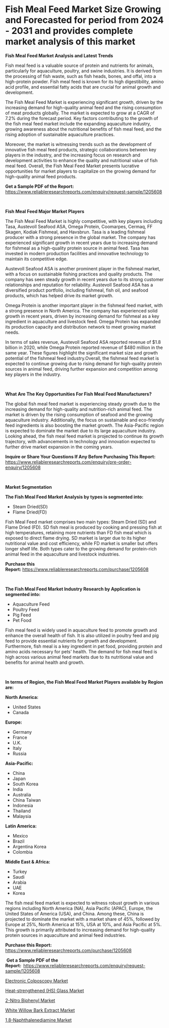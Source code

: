 <p><h1>Fish Meal Feed Market Size Growing and Forecasted for period from 2024 - 2031 and provides complete market analysis of this market</h1></p><p><strong>Fish Meal Feed Market Analysis and Latest Trends</strong></p>
<p><p>Fish meal feed is a valuable source of protein and nutrients for animals, particularly for aquaculture, poultry, and swine industries. It is derived from the processing of fish waste, such as fish heads, bones, and offal, into a high-protein powder. Fish meal feed is known for its high digestibility, amino acid profile, and essential fatty acids that are crucial for animal growth and development.</p><p>The Fish Meal Feed Market is experiencing significant growth, driven by the increasing demand for high-quality animal feed and the rising consumption of meat products globally. The market is expected to grow at a CAGR of 7.2% during the forecast period. Key factors contributing to the growth of the fish meal feed market include the expanding aquaculture industry, growing awareness about the nutritional benefits of fish meal feed, and the rising adoption of sustainable aquaculture practices.</p><p>Moreover, the market is witnessing trends such as the development of innovative fish meal feed products, strategic collaborations between key players in the industry, and the increasing focus on research and development activities to enhance the quality and nutritional value of fish meal feed. Overall, the Fish Meal Feed Market presents lucrative opportunities for market players to capitalize on the growing demand for high-quality animal feed products.</p></p>
<p><strong>Get a Sample PDF of the Report:&nbsp;</strong> <a href="https://www.reliableresearchreports.com/enquiry/request-sample/1205608">https://www.reliableresearchreports.com/enquiry/request-sample/1205608</a></p>
<p>&nbsp;</p>
<p><strong>Fish Meal Feed Major Market Players</strong></p>
<p><p>The Fish Meal Feed Market is highly competitive, with key players including Tasa, Austevoll Seafood ASA, Omega Protein, Coomarpes, Cermaq, FF Skagen, Kodiak Fishmeal, and Havsbrun. Tasa is a leading fishmeal producer with a strong presence in the global market. The company has experienced significant growth in recent years due to increasing demand for fishmeal as a high-quality protein source in animal feed. Tasa has invested in modern production facilities and innovative technology to maintain its competitive edge.</p><p>Austevoll Seafood ASA is another prominent player in the fishmeal market, with a focus on sustainable fishing practices and quality products. The company has seen steady growth in recent years due to its strong customer relationships and reputation for reliability. Austevoll Seafood ASA has a diversified product portfolio, including fishmeal, fish oil, and seafood products, which has helped drive its market growth.</p><p>Omega Protein is another important player in the fishmeal feed market, with a strong presence in North America. The company has experienced solid growth in recent years, driven by increasing demand for fishmeal as a key ingredient in aquaculture and livestock feed. Omega Protein has expanded its production capacity and distribution network to meet growing market needs.</p><p>In terms of sales revenue, Austevoll Seafood ASA reported revenue of $1.8 billion in 2020, while Omega Protein reported revenue of $480 million in the same year. These figures highlight the significant market size and growth potential of the fishmeal feed industry.Overall, the fishmeal feed market is expected to continue growing due to rising demand for high-quality protein sources in animal feed, driving further expansion and competition among key players in the industry.</p></p>
<p>&nbsp;</p>
<p><strong>What Are The Key Opportunities For Fish Meal Feed Manufacturers?</strong></p>
<p><p>The global fish meal feed market is experiencing steady growth due to the increasing demand for high-quality and nutrition-rich animal feed. The market is driven by the rising consumption of seafood and the growing aquaculture industry. Additionally, the focus on sustainable and eco-friendly feed ingredients is also boosting the market growth. The Asia-Pacific region is expected to dominate the market due to its large aquaculture industry. Looking ahead, the fish meal feed market is projected to continue its growth trajectory, with advancements in technology and innovation expected to further drive market expansion in the coming years.</p></p>
<p><strong>Inquire or Share Your Questions If Any Before Purchasing This Report:</strong> <a href="https://www.reliableresearchreports.com/enquiry/pre-order-enquiry/1205608">https://www.reliableresearchreports.com/enquiry/pre-order-enquiry/1205608</a></p>
<p>&nbsp;</p>
<p><strong>Market Segmentation</strong></p>
<p><strong>The Fish Meal Feed Market Analysis by types is segmented into:</strong></p>
<p><ul><li>Steam Dried(SD)</li><li>Flame Dried(FD)</li></ul></p>
<p><p>Fish Meal Feed market comprises two main types: Steam Dried (SD) and Flame Dried (FD). SD fish meal is produced by cooking and pressing fish at high temperatures, retaining more nutrients than FD fish meal which is exposed to direct flame drying. SD market is larger due to its higher nutritional value and cost efficiency, while FD market is smaller but offers longer shelf life. Both types cater to the growing demand for protein-rich animal feed in the aquaculture and livestock industries.</p></p>
<p><strong>Purchase this Report:&nbsp;</strong><a href="https://www.reliableresearchreports.com/purchase/1205608">https://www.reliableresearchreports.com/purchase/1205608</a></p>
<p>&nbsp;</p>
<p><strong>The Fish Meal Feed Market Industry Research by Application is segmented into:</strong></p>
<p><ul><li>Aquaculture Feed</li><li>Poultry Feed</li><li>Pig Feed</li><li>Pet Food</li></ul></p>
<p><p>Fish meal feed is widely used in aquaculture feed to promote growth and enhance the overall health of fish. It is also utilized in poultry feed and pig feed to provide essential nutrients for growth and development. Furthermore, fish meal is a key ingredient in pet food, providing protein and amino acids necessary for pets' health. The demand for fish meal feed is high across various animal feed markets due to its nutritional value and benefits for animal health and growth.</p></p>
<p>&nbsp;</p>
<p><strong>In terms of Region, the Fish Meal Feed Market Players available by Region are:</strong></p>
<p>
    <p> <strong> North America: </strong>
        <ul>
            <li>United States</li>
            <li>Canada</li>
        </ul>
        </p> 
    <p> <strong> Europe: </strong>
        <ul>
            <li>Germany</li>
            <li>France</li>
            <li>U.K.</li>
            <li>Italy</li>
            <li>Russia</li>
        </ul>
        </p> 
    <p> <strong> Asia-Pacific: </strong>
        <ul>
            <li>China</li>
            <li>Japan</li>
            <li>South Korea</li>
            <li>India</li>
            <li>Australia</li>
            <li>China Taiwan</li>
            <li>Indonesia</li>
            <li>Thailand</li>
            <li>Malaysia</li>
        </ul>
        </p> 
    <p> <strong> Latin America: </strong>
        <ul>
            <li>Mexico</li>
            <li>Brazil</li>
            <li>Argentina Korea</li>
            <li>Colombia</li>
        </ul>
        </p> 
    <p> <strong> Middle East & Africa: </strong>
        <ul>
            <li>Turkey</li>
            <li>Saudi</li>
            <li>Arabia</li>
            <li>UAE</li>
            <li>Korea</li>
        </ul>
    </p>
    </p>
<p><p>The fish meal feed market is expected to witness robust growth in various regions including North America (NA), Asia Pacific (APAC), Europe, the United States of America (USA), and China. Among these, China is projected to dominate the market with a market share of 45%, followed by Europe at 25%, North America at 15%, USA at 10%, and Asia Pacific at 5%. This growth is primarily attributed to increasing demand for high-quality protein sources in aquaculture and animal feed industries.</p></p>
<p><strong>Purchase this Report: </strong><a href="https://www.reliableresearchreports.com/purchase/1205608">https://www.reliableresearchreports.com/purchase/1205608</a></p>
<p>&nbsp;<strong>Get a Sample PDF of the Report:&nbsp;&nbsp;</strong><a href="https://www.reliableresearchreports.com/enquiry/request-sample/1205608">https://www.reliableresearchreports.com/enquiry/request-sample/1205608</a></p>
<p><strong></strong></p>
<p><p><a href="https://issuu.com/reportprime-2/docs/electronic-colposcopy-market-size-2030.pptx">Electronic Colposcopy Market</a></p><p><a href="https://github.com/elizabethdagraca/Market-Research-Report-List-2/blob/main/heat-strengthened-hs-glass-market.md">Heat-strengthened (HS) Glass Market</a></p><p><a href="https://issuu.com/reportprime-2/docs/2-nitro-biphenyl-market-size-2030.pptx">2-Nitro Biphenyl Market</a></p><p><a href="https://medium.com/@akeembayer2019/white-willow-bark-extract-market-research-report-its-history-and-forecast-2024-to-2031-7f02bbb5941a">White Willow Bark Extract Market</a></p><p><a href="https://github.com/zjyglelu/Market-Research-Report-List-1/blob/main/18-naphthalenediamine-market.md">1,8-Naphthalenediamine Market</a></p></p>